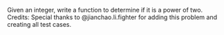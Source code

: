 Given an integer, write a function to determine if it is a power of two.
Credits:
Special thanks to @jianchao.li.fighter for adding this problem and creating all test cases.